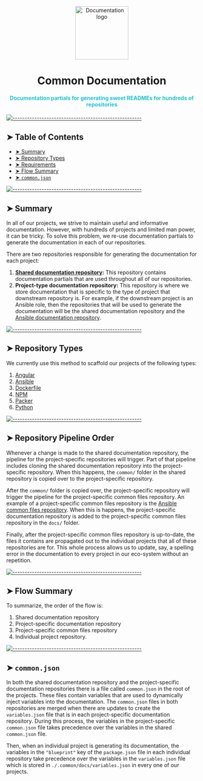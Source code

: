 <div align="center">
  <center>
    <a href="https://gitlab.com/megabyte-labs/documentation">
      <img width="140" height="140" alt="Documentation logo" src="https://gitlab.com/megabyte-labs/documentation/shared/-/raw/master/logo.png" />
    </a>
  </center>
</div>
<div align="center">
  <center><h1>Common Documentation</h1></center>
  <center><h4 style="color: #18c3d1;">Documentation partials for generating sweet READMEs for hundreds of repositories</h4></center>
</div>

[![-----------------------------------------------------](https://gitlab.com/megabyte-labs/assets/-/raw/master/png/aqua-divider.png)](#-table-of-contents)

## ➤ Table of Contents

- [➤ Summary](#-summary)
- [➤ Repository Types](#-repository-types)
- [➤ Requirements](#-repository-pipeline-order)
- [➤ Flow Summary](#-flow-summary)
- [➤ `common.json`](#-common-json)


[![-----------------------------------------------------](https://gitlab.com/megabyte-labs/assets/-/raw/master/png/aqua-divider.png)](#-summary)

## ➤ Summary

In all of our projects, we strive to maintain useful and informative documentation. However, with hundreds of projects and limited man power, it can be tricky. To solve this problem, we re-use documentation partials to generate the documentation in each of our repositories.

There are two repositories responsible for generating the documentation for each project:

1. **[Shared documentation repository](https://gitlab.com/megabyte-labs/documentation/shared):** This repository contains documentation partials that are used throughout all of our repositories.
2. **Project-type documentation repository:** This repository is where we store documentation that is specific to the type of project that downstream repository is. For example, if the downstream project is an Ansible role, then the repositories that will be used to generate the documentation will be the shared documentation repository and the [Ansible documentation repository](https://gitlab.com/megabyte-labs/documentation/ansible).

[![-----------------------------------------------------](https://gitlab.com/megabyte-labs/assets/-/raw/master/png/aqua-divider.png)](#-repository-types)

## ➤ Repository Types

We currently use this method to scaffold our projects of the following types:

1. [Angular](https://gitlab.com/megabyte-labs/documentation/angular)
2. [Ansible](https://gitlab.com/megabyte-labs/documentation/ansible)
3. [Dockerfile](https://gitlab.com/megabyte-labs/documentation/dockerfile)
4. [NPM](https://gitlab.com/megabyte-labs/documentation/npm)
5. [Packer](https://gitlab.com/megabyte-labs/documentation/packer)
6. [Python](https://gitlab.com/megabyte-labs/documentation/python)

[![-----------------------------------------------------](https://gitlab.com/megabyte-labs/assets/-/raw/master/png/aqua-divider.png)](#-repository-pipeline-order)

## ➤ Repository Pipeline Order

Whenever a change is made to the shared documentation repository, the pipeline for the project-specific repositories will trigger. Part of that pipeline includes cloning the shared documentation repository into the project-specific repository. When this happens, the `common/` folder in the shared repository is copied over to the project-specific repository.

After the `common/` folder is copied over, the project-specific repository will trigger the pipeline for the project-specific common files repository. An example of a project-specific common files repository is the [Ansible common files repository](https://gitlab.com/megabyte-labs/common/ansible). When this is happens, the project-specific documentation repository is added to the project-specific common files repository in the `docs/` folder.

Finally, after the project-specific common files repository is up-to-date, the files it contains are propagated out to the individual projects that all of these repositories are for. This whole process allows us to update, say, a spelling error in the documentation to every project in our eco-system without an repetition.

[![-----------------------------------------------------](https://gitlab.com/megabyte-labs/assets/-/raw/master/png/aqua-divider.png)](#-flow-summary)

## ➤ Flow Summary

To summarize, the order of the flow is:

1. Shared documentation repository
2. Project-specific documentation repository
3. Project-specific common files repository
4. Individual project repository.

[![-----------------------------------------------------](https://gitlab.com/megabyte-labs/assets/-/raw/master/png/aqua-divider.png)](#-common-json)

## ➤ `common.json`

In both the shared documentation repository and the project-specific documentation repositories there is a file called `common.json` in the root of the projects. These files contain variables that are used to dynamically inject variables into the documentation. The `common.json` files in both repositories are merged when there are updates to create the `variables.json` file that is in each project-specific documentation repository. During this process, the variables in the project-specific `common.json` file takes precedence over the variables in the shared `common.json` file.

Then, when an individual project is generating its documentation, the variables in the `"blueprint"` key of the `package.json` file in each individual repository take precedence over the variables in the `variables.json` file which is stored in `./.common/docs/variables.json` in every one of our projects.
